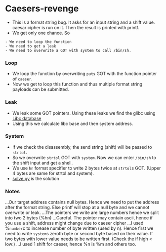 # Caesers-revenge

* This is a format string bug. It asks for an input string and a shift value. caesar cipher is run on it. Then the result is printed with printf.
* We get only one chance. So
```
- We need to loop the function
- We need to get a leak
- We need to overwrite a GOT with system to call /bin/sh.
```
### Loop
* We loop the function by overwriting `puts` GOT with the function pointer of `caeser`.
* Now we get to loop this function and thus multiple format string payloads can be submitted.

### Leak
* We leak some GOT pointers. Using these leaks we find the glibc using [Libc database](https://libc.blukat.me/)
* Using this we calculate libc base and then system address.

### System
* If we check the disassembly, the send string (shift) will be passed to `strtol`.
* So we overwrite `strtol` GOT with `system`. Now we can enter `/bin/sh` to the shift input and get a shell.
* We use `hn` format specifier to write 2 bytes twice at `strtol`s GOT. (Upper 4 bytes are same for strtol and system).
* [solve.py](./exp.py) is the solution

### Notes
...Our target address contains null bytes. Hence we need to put the address after the format string. Else printf will stop at a null byte and we cannot overwrite or leak.
...The pointers we write are large numbers hence we split into two 2 bytes (%hn)
...Careful. The pointer may contain ascii, hence if you use a shift, address might change due to caeser cipher
...I used %`number`c to increase number of byte written (used by n). Hence first we need to write `system`s zeroth byte or  second byte based on their value. If two bytes with lower value needs to be written first. (Check the if high < low:)
...I used 1 shift for caeser, hence %n is %m and others too.